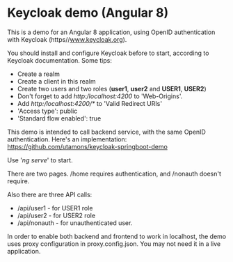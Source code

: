 # Keycloak demo (Angular 8)

This is a demo for an Angular 8 application, using OpenID authentication with Keycloak (https//www.keycloak.org).

You should install and configure Keycloak before to start, according to Keycloak documentation. Some tips:

 * Create a realm
 * Create a client in this realm
 * Create two users and two roles (**user1**, **user2** and **USER1**, **USER2**)
 * Don't forget to add _http:/localhost:4200_ to 'Web-Origins'.
 * Add _http:/localhost:4200/*_ to 'Valid Redirect URIs'
 * 'Access type': public
 * 'Standard flow enabled': true
 
 This demo is intended to call backend service, with the same OpenID authentication. Here's an implementation: https://github.com/utamons/keycloak-springboot-demo
 
 Use '_ng serve_' to start.
 
 There are two pages. /home requires authentication, and /nonauth doesn't require.
 
 Also there are three API calls:
 
 * /api/user1 - for USER1 role
 * /api/user2 - for USER2 role
 * /api/nonauth - for unauthenticated user.
 
 In order to enable both backend and frontend to work in localhost, the demo uses proxy configuration in proxy.config.json. You may not need it in a live application.
 
 
 
 
 
